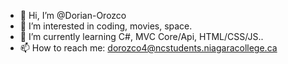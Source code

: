 - 👋 Hi, I’m @Dorian-Orozco
- 👀 I’m interested in coding, movies, space.
- 🌱 I’m currently learning C#, MVC Core/Api, HTML/CSS/JS..
- 📫 How to reach me: dorozco4@ncstudents.niagaracollege.ca

<!---
Dorian-Orozco/Dorian-Orozco is a ✨ special ✨ repository because its `README.md` (this file) appears on your GitHub profile.
You can click the Preview link to take a look at your changes.
--->
